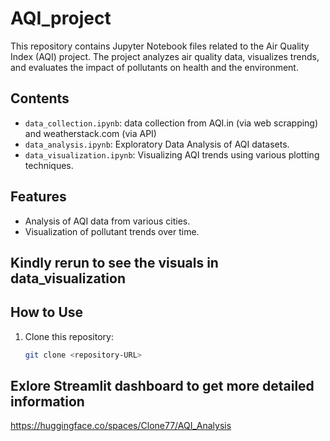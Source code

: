 # AQI_project


This repository contains Jupyter Notebook files related to the Air Quality Index (AQI) project. The project analyzes air quality data, visualizes trends, and evaluates the impact of pollutants on health and the environment.

## Contents
- `data_collection.ipynb`: data collection from AQI.in (via web scrapping) and weatherstack.com (via API)
- `data_analysis.ipynb`: Exploratory Data Analysis of AQI datasets.
- `data_visualization.ipynb`: Visualizing AQI trends using various plotting techniques.


## Features
- Analysis of AQI data from various cities.
- Visualization of pollutant trends over time.

## Kindly rerun to see the visuals in data_visualization

## How to Use
1. Clone this repository:
   ```bash
   git clone <repository-URL>
## Exlore Streamlit dashboard to get more detailed information
https://huggingface.co/spaces/Clone77/AQI_Analysis
